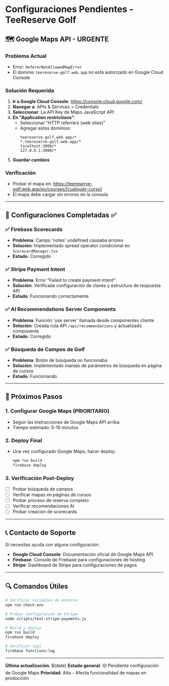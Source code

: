 # Configuraciones Pendientes - TeeReserve Golf

## 🗺️ Google Maps API - URGENTE

### Problema Actual
- Error: `RefererNotAllowedMapError`
- El dominio `teereserve-golf.web.app` no está autorizado en Google Cloud Console

### Solución Requerida
1. **Ir a Google Cloud Console**: https://console.cloud.google.com/
2. **Navegar a**: APIs & Services > Credentials
3. **Seleccionar**: La API Key de Maps JavaScript API
4. **En "Application restrictions"**:
   - Seleccionar "HTTP referrers (web sites)"
   - Agregar estos dominios:
     ```
     teereserve-golf.web.app/*
     *.teereserve-golf.web.app/*
     localhost:3000/*
     127.0.0.1:3000/*
     ```
5. **Guardar cambios**

### Verificación
- Probar el mapa en: https://teereserve-golf.web.app/es/courses/[cualquier-curso]
- El mapa debe cargar sin errores en la consola

---

## 🔧 Configuraciones Completadas ✅

### ✅ Firebase Scorecards
- **Problema**: Campo 'notes' undefined causaba errores
- **Solución**: Implementado spread operator condicional en `ScorecardManager.tsx`
- **Estado**: Corregido

### ✅ Stripe Payment Intent
- **Problema**: Error "Failed to create payment intent"
- **Solución**: Verificada configuración de claves y estructura de respuesta API
- **Estado**: Funcionando correctamente

### ✅ AI Recommendations Server Components
- **Problema**: Función 'use server' llamada desde componentes cliente
- **Solución**: Creada ruta API `/api/recommendations` y actualizado componente
- **Estado**: Corregido

### ✅ Búsqueda de Campos de Golf
- **Problema**: Botón de búsqueda no funcionaba
- **Solución**: Implementado manejo de parámetros de búsqueda en página de cursos
- **Estado**: Funcionando

---

## 🚀 Próximos Pasos

### 1. Configurar Google Maps (PRIORITARIO)
- Seguir las instrucciones de Google Maps API arriba
- Tiempo estimado: 5-10 minutos

### 2. Deploy Final
- Una vez configurado Google Maps, hacer deploy:
  ```bash
  npm run build
  firebase deploy
  ```

### 3. Verificación Post-Deploy
- [ ] Probar búsqueda de campos
- [ ] Verificar mapas en páginas de cursos
- [ ] Probar proceso de reserva completo
- [ ] Verificar recomendaciones AI
- [ ] Probar creación de scorecards

---

## 📞 Contacto de Soporte

Si necesitas ayuda con alguna configuración:
- **Google Cloud Console**: Documentación oficial de Google Maps API
- **Firebase**: Console de Firebase para configuraciones de hosting
- **Stripe**: Dashboard de Stripe para configuraciones de pagos

---

## 🔍 Comandos Útiles

```bash
# Verificar variables de entorno
npm run check-env

# Probar configuración de Stripe
node scripts/test-stripe-payments.js

# Build y deploy
npm run build
firebase deploy

# Verificar logs
firebase functions:log
```

---

**Última actualización**: $(date)
**Estado general**: 🟡 Pendiente configuración de Google Maps
**Prioridad**: Alta - Afecta funcionalidad de mapas en producción